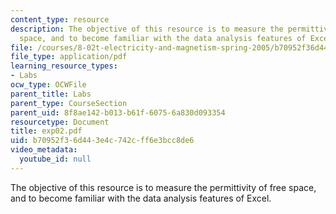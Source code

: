 ```yaml
---
content_type: resource
description: The objective of this resource is to measure the permittivity of free
  space, and to become familiar with the data analysis features of Excel.
file: /courses/8-02t-electricity-and-magnetism-spring-2005/b70952f36d443e4c742cff6e3bcc8de6_exp02.pdf
file_type: application/pdf
learning_resource_types:
- Labs
ocw_type: OCWFile
parent_title: Labs
parent_type: CourseSection
parent_uid: 8f8ae142-b013-b61f-6075-6a830d093354
resourcetype: Document
title: exp02.pdf
uid: b70952f3-6d44-3e4c-742c-ff6e3bcc8de6
video_metadata:
  youtube_id: null
---
```

The objective of this resource is to measure the permittivity of free space, and to become familiar with the data analysis features of Excel.

